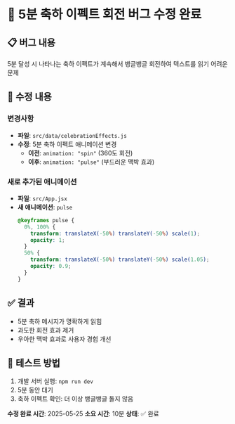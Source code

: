 # 🐛 5분 축하 이펙트 회전 버그 수정 완료

## 📋 **버그 내용**
5분 달성 시 나타나는 축하 이펙트가 계속해서 뱅글뱅글 회전하여 텍스트를 읽기 어려운 문제

## 🔧 **수정 내용**

### 변경사항
- **파일**: `src/data/celebrationEffects.js`
- **수정**: 5분 축하 이펙트 애니메이션 변경
  - **이전**: `animation: "spin"` (360도 회전)
  - **이후**: `animation: "pulse"` (부드러운 맥박 효과)

### 새로 추가된 애니메이션
- **파일**: `src/App.jsx`
- **새 애니메이션**: `pulse`
  ```css
  @keyframes pulse {
    0%, 100% {
      transform: translateX(-50%) translateY(-50%) scale(1);
      opacity: 1;
    }
    50% {
      transform: translateX(-50%) translateY(-50%) scale(1.05);
      opacity: 0.9;
    }
  }
  ```

## ✅ **결과**
- 5분 축하 메시지가 명확하게 읽힘
- 과도한 회전 효과 제거
- 우아한 맥박 효과로 사용자 경험 개선

## 🎯 **테스트 방법**
1. 개발 서버 실행: `npm run dev`
2. 5분 동안 대기
3. 축하 이펙트 확인: 더 이상 뱅글뱅글 돌지 않음

**수정 완료 시간**: 2025-05-25
**소요 시간**: 10분
**상태**: ✅ 완료
